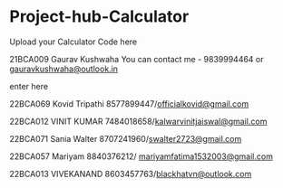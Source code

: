 # Project-hub-Calculator
Upload your Calculator Code here 



21BCA009 Gaurav Kushwaha      You can contact me -  9839994464 or gauravkushwaha@outlook.in

enter here

22BCA069 Kovid Tripathi
8577899447/officialkovid@gmail.com
 
22BCA012 VINIT KUMAR
7484018658/kalwarvinitjaiswal@gmail.com

22BCA071 Sania Walter
8707241960/swalter2723@gmail.com

22BCA057 Mariyam
8840376212/ mariyamfatima1532003@gmail.com

22BCA013 VIVEKANAND
8603457763/blackhatvn@outlook.com
